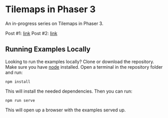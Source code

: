 # Tilemaps in Phaser 3

An in-progress series on Tilemaps in Phaser 3.

Post #1: [link](https://medium.com/@michaelwesthadley/modular-game-worlds-in-phaser-3-tilemaps-1-958fc7e6bbd6)
Post #2: [link](https://medium.com/@michaelwesthadley/modular-game-worlds-in-phaser-3-tilemaps-2-dynamic-platformer-3d68e73d494a)

## Running Examples Locally

Looking to run the examples locally?
Clone or download the repository. Make sure you have [node](https://nodejs.org/en/) installed. Open a terminal in the repository folder and run:

```
npm install
```

This will install the needed dependencies. Then you can run:

```
npm run serve
```

This will open up a browser with the examples served up.
